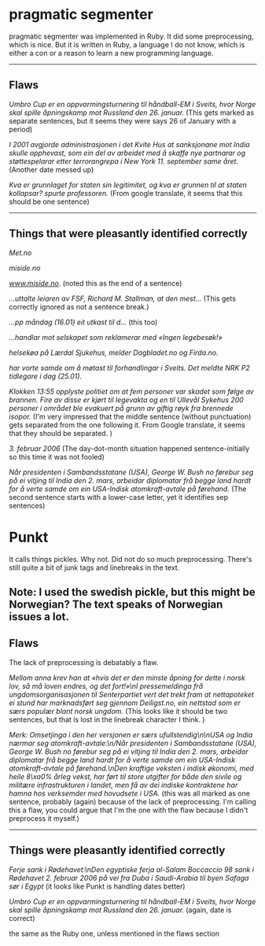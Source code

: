 # pragmatic segmenter

pragmatic segmenter was implemented in Ruby. It did some preprocessing, which is nice. But it is written in Ruby, a language I do not know, which is either a con or a reason to learn a new programming language.

-----																	
Flaws
-----
*Umbro Cup er en oppvarmingsturnering til håndball-EM i Sveits, hvor Norge skal spille åpningskamp mot Russland den 26.
januar.* (This gets marked as separate sentences, but it seems they were says 26 of January with a period)

*I 2001 avgjorde administrasjonen i det Kvite Hus at sanksjonane mot India skulle opphevast, som ein del av arbeidet med å skaffe nye partnarar og støttespelarar etter terrorangrepa i New York 11.
september same året.* (Another date messed up)

*Kva er grunnlaget for staten sin legitimitet, og kva er grunnen til at staten kollapsar?
spurte professoren.* (From google translate, it seems that this should be one sentence)

--------------------------------------------------
Things that were pleasantly identified correctly
--------------------------------------------------
*Met.no*

*miside.no*

*www.miside.no.* (noted this as the end of a sentence)

*...uttalte leiaren av FSF, Richard M. Stallman, at den mest...* (This gets correctly ignored as not a sentence break.)

*...pp måndag (16.01) eit utkast til d...* (this too)

*...handlar mot selskapet som reklamerar med «Ingen legebesøk!»*

*helsekøa på Lærdal Sjukehus, melder Dagbladet.no og Firda.no.*

*har vorte samde om å møtast til forhandlingar i Sveits. Det meldte NRK P2 tidlegare i dag (25.01).*

*Klokken 13:55 opplyste politiet om at fem personer var skadet som følge av brannen.
Fire av disse er kjørt til legevakta og en til Ullevål Sykehus
200 personer i området ble evakuert på grunn av giftig røyk fra brennede isopor.*
(I'm very impressed that the middle sentence (without punctuation) gets separated from the one following it. From Google translate, it seems that they should be separated. )

*3. februar 2006* (The day-dot-month situation happened sentence-initially so this time it was not fooled)

*Når presidenten i Sambandsstatane (USA), George W. Bush no førebur seg på ei vitjing til India den 2.
mars, arbeidar diplomatar frå begge land hardt for å verte samde om ein USA-Indisk atomkraft-avtale på førehand.*
(The second sentence starts with a lower-case letter, yet it identifies sep sentences)


# Punkt

It calls things pickles. Why not.
Did not do so much preprocessing. There's still quite a bit of junk tags and linebreaks in the text.

Note: I used the swedish pickle, but this might be Norwegian? The text speaks of Norwegian issues a lot.
-----																	
Flaws
-----
The lack of preprocessing is debatably a flaw.

*Mellom anna krev han at «hvis det er den minste åpning for dette i norsk lov, så må loven endres, og det fort!»\nI pressemeldinga frå ungdomsorganisasjonen til Senterpartiet vert det trekt fram at nettapoteket ei stund har marknadsført seg gjennom Deiligst.no, ein nettstad som er særs populær blant norsk ungdom.* (This looks like it should be two sentences, but that is lost in the linebreak character I think. )

*Merk: Omsetjinga i den her versjonen er særs ufullstendig\n\nUSA og India nærmar seg atomkraft-avtale:\n<onlyinclude>/Når presidenten i Sambandsstatane (USA), George W. Bush no førebur seg på ei vitjing til India den 2. mars, arbeidar diplomatar frå begge land hardt for å verte samde om ein USA-Indisk atomkraft-avtale på førehand.<onlyinclude>\nDen kraftige veksten i indisk økonomi, med heile 8\xa0% årleg vekst, har ført til store utgifter for både den sivile og militære infrastrukturen i landet, men få av dei indiske kontraktene har hamna hos verksemder med hovudsete i USA.* (this was all marked as one sentence, probably (again) because of the lack of preprocessing. I'm calling this a flaw, you could argue that I'm the one with the flaw because I didn't preprocess it myself.)

--------------------------------------------------
Things were pleasantly identified correctly
--------------------------------------------------
*Ferje sank i Rødehavet:\n<onlyinclude>Den egyptiske ferja al-Salam Boccaccio 98 sank i Rødehavet 2. februar 2006 på vei fra Duba i Saudi-Arabia til byen Safaga sør i Egypt* (it looks like Punkt is handling dates better)

*Umbro Cup er en oppvarmingsturnering til håndball-EM i Sveits, hvor Norge skal spille åpningskamp mot Russland den 26. januar.* (again, date is correct)

the same as the Ruby one, unless mentioned in the flaws section
